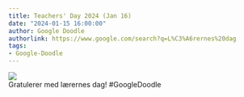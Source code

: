 ```yaml
---
title: Teachers' Day 2024 (Jan 16)
date: "2024-01-15 16:00:00"
author: Google Doodle
authorlink: https://www.google.com/search?q=L%C3%A6rernes%20dag
tags:
- Google-Doodle
---
```

<img src="https://www.google.com/logos/doodles/2024/teachers-day-2024-jan-16-6753651837110420-law.gif" referrerpolicy="no-referrer"><br>Gratulerer med lærernes dag! #GoogleDoodle